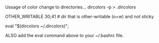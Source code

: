 Ussage of color change to directories...
dircolors -p > .dircolors

>
OTHER_WRITABLE 30;41 # dir that is other-writable (o+w) and not sticky

eval "$(dircolors ~/.dircolors)";

ALSO add the eval command above to your ~/.bashrc file.
